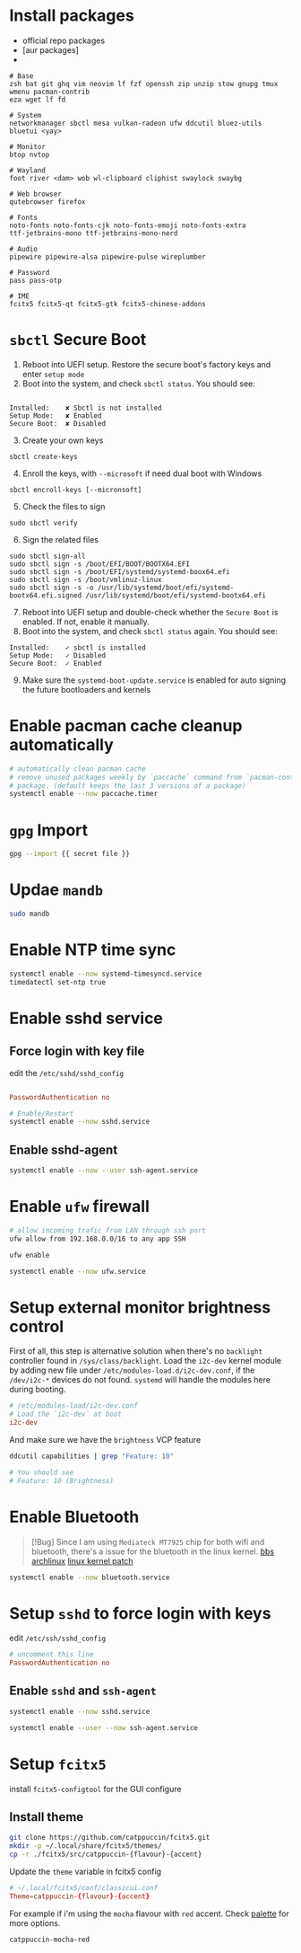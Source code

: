 # Install packages

- official repo packages
- \[aur packages\]
- <source packages>

```
# Base
zsh bat git ghq vim neovim lf fzf openssh zip unzip stow gnupg tmux wmenu pacman-contrib
eza wget lf fd 

# System
networkmanager sbctl mesa vulkan-radeon ufw ddcutil bluez-utils bluetui <yay>

# Monitor
btop nvtop

# Wayland
foot river <dam> wob wl-clipboard cliphist swaylock swaybg

# Web browser
qutebrowser firefox

# Fonts
noto-fonts noto-fonts-cjk noto-fonts-emoji noto-fonts-extra
ttf-jetbrains-mono ttf-jetbrains-mono-nerd

# Audio
pipewire pipewire-alsa pipewire-pulse wireplumber

# Password
pass pass-otp

# IME
fcitx5 fcitx5-qt fcitx5-gtk fcitx5-chinese-addons
```

# `sbctl` Secure Boot

1. Reboot into UEFI setup. Restore the secure boot's factory keys and enter `setup mode`
2. Boot into the system, and check `sbctl status`. You should see:

```

Installed:    ✘ Sbctl is not installed
Setup Mode:   ✘ Enabled
Secure Boot:  ✘ Disabled
```

3. Create your own keys

```shell
sbctl create-keys

```

4. Enroll the keys, with `--microsoft` if need dual boot with Windows

```shell
sbctl encroll-keys [--micronsoft]
```

5. Check the files to sign

```shell
sudo sbctl verify
```

6. Sign the related files

```shell
sudo sbctl sign-all
sudo sbctl sign -s /boot/EFI/BOOT/BOOTX64.EFI
sudo sbctl sign -s /boot/EFI/systemd/systemd-boox64.efi
sudo sbctl sign -s /boot/vmlinuz-linux
sudo sbctl sign -s -o /usr/lib/systemd/boot/efi/systemd-bootx64.efi.signed /usr/lib/systemd/boot/efi/systemd-bootx64.efi
```

7. Reboot into UEFI setup and double-check whether the `Secure Boot` is enabled. If not, enable it manually.
8. Boot into the system, and check `sbctl status` again. You should see:

```
Installed:    ✓ sbctl is installed
Setup Mode:   ✓ Disabled
Secure Boot:  ✓ Enabled
```

9. Make sure the `systemd-boot-update.service` is enabled for auto signing the future bootloaders and kernels

# Enable pacman cache cleanup automatically

```bash
# automatically clean pacman cache
# remove unused packages weekly by `paccache` command from `pacman-contrib`
# package. (default keeps the last 3 versions of a package)
systemctl enable --now paccache.timer

```

# `gpg` Import

```bash
gpg --import {{ secret file }}
```

# Updae `mandb`

```bash
sudo mandb
```

# Enable NTP time sync

```bash
systemctl enable --now systemd-timesyncd.service
timedatectl set-ntp true
```

# Enable sshd service

## Force login with key file

edit the `/etc/sshd/sshd_config`

```conf

PasswordAuthentication no
```

```bash
# Enable/Restart
systemctl enable --now sshd.service
```

## Enable sshd-agent

```bash
systemctl enable --now --user ssh-agent.service
```

# Enable `ufw` firewall

```bash
# allow incoming trafic from LAN through ssh port
ufw allow from 192.168.0.0/16 to any app SSH

ufw enable

systemctl enable --now ufw.service

```

# Setup external monitor brightness control

First of all, this step is alternative solution when there's no `backlight` controller found in `/sys/class/backlight`.
Load the `i2c-dev` kernel module by adding new file under `/etc/modules-load.d/i2c-dev.conf`, if the `/dev/i2c-*` devices do not found. `systemd` will handle the modules here during booting.

```conf
# /etc/modules-load/i2c-dev.conf
# Load the `i2c-dev` at boot
i2c-dev

```

And make sure we have the `brightness` VCP feature

```bash
ddcutil capabilities | grep "Feature: 10"

# You should see
# Feature: 10 (Brightness)
```

# Enable Bluetooth

> [!Bug] Since I am using `Mediateck MT7925` chip for both wifi and bluetooth, there's a issue for the bluetooth in the linux kernel.
> [bbs archlinux](https://bbs.archlinux.org/viewtopic.php?id=306366)
> [linux kernel patch](https://lists.openwall.net/linux-kernel/2025/06/06/739)

```bash
systemctl enable --now bluetooth.service
```

# Setup `sshd` to force login with keys
edit `/etc/ssh/sshd_config`
```conf
# uncomment this line
PasswordAuthentication no
```

## Enable `sshd` and `ssh-agent`
```bash
systemctl enable --now sshd.service

systemctl enable --user --now ssh-agent.service
```

# Setup `fcitx5`

install `fcitx5-configtool` for the GUI configure

## Install theme
```bash
git clone https://github.com/catppuccin/fcitx5.git
mkdir -p ~/.local/share/fcitx5/themes/
cp -r ./fcitx5/src/catppuccin-{flavour}-{accent}
```

Update the `theme` variable in fcitx5 config
```conf
# ~/.local/fcitx5/conf/classicui.conf
Theme=catppuccin-{flavour}-{accent}
```

For example if i'm using the `mocha` flavour with `red` accent. Check [palette](https://catppuccin.com/palette) for more options.
```
catppuccin-mocha-red
```
